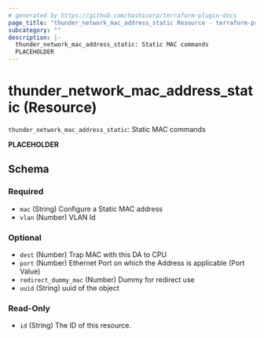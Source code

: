 ```yaml
---
# generated by https://github.com/hashicorp/terraform-plugin-docs
page_title: "thunder_network_mac_address_static Resource - terraform-provider-thunder"
subcategory: ""
description: |-
  thunder_network_mac_address_static: Static MAC commands
  PLACEHOLDER
---
```


# thunder_network_mac_address_static (Resource)

`thunder_network_mac_address_static`: Static MAC commands

__PLACEHOLDER__



<!-- schema generated by tfplugindocs -->
## Schema

### Required

- `mac` (String) Configure a Static MAC address
- `vlan` (Number) VLAN Id

### Optional

- `dest` (Number) Trap MAC with this DA to CPU
- `port` (Number) Ethernet Port on which the Address is applicable (Port Value)
- `redirect_dummy_mac` (Number) Dummy for redirect use
- `uuid` (String) uuid of the object

### Read-Only

- `id` (String) The ID of this resource.


